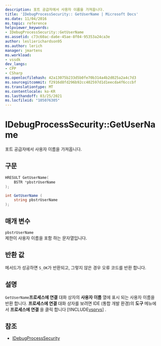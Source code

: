 ```yaml
---
description: 포트 공급자에서 사용자 이름을 가져옵니다.
title: 'IDebugProcessSecurity:: GetUserName | Microsoft Docs'
ms.date: 11/04/2016
ms.topic: reference
helpviewer_keywords:
- IDebugProcessSecurity::GetUserName
ms.assetid: c73c60ac-da6e-45ae-8f04-95353a24ca3e
author: leslierichardson95
ms.author: lerich
manager: jmartens
ms.workload:
- vssdk
dev_langs:
- CPP
- CSharp
ms.openlocfilehash: 42a13075b233d5b0fe70b314a4b2d025a2a4c7d3
ms.sourcegitcommit: f2916d8fd296b92cc402597d1d1eecda4f6cccbf
ms.translationtype: MT
ms.contentlocale: ko-KR
ms.lasthandoff: 03/25/2021
ms.locfileid: "105076305"
---
```

# <a name="idebugprocesssecuritygetusername"></a>IDebugProcessSecurity::GetUserName
포트 공급자에서 사용자 이름을 가져옵니다.

## <a name="syntax"></a>구문

```cpp
HRESULT GetUserName(
    BSTR *pbstrUserName
);
```

```csharp
int GetUserName (
    string pbstrUserName
);
```

## <a name="parameters"></a>매개 변수
`pbstrUserName`\
제한이 사용자 이름을 포함 하는 문자열입니다.

## <a name="return-value"></a>반환 값
 메서드가 성공하면 `S_OK`가 반환되고, 그렇지 않은 경우 오류 코드를 반환 합니다.

## <a name="remarks"></a>설명
 `GetUserName`**프로세스에 연결** 대화 상자의 **사용자 이름** 열에 표시 되는 사용자 이름을 반환 합니다. **프로세스에 연결** 대화 상자를 보려면 IDE (통합 개발 환경)의 **도구** 메뉴에서 **프로세스에 연결** 을 클릭 합니다 [!INCLUDE[vsprvs](../../../code-quality/includes/vsprvs_md.md)] .

## <a name="see-also"></a>참조
- [IDebugProcessSecurity](../../../extensibility/debugger/reference/idebugprocesssecurity.md)
